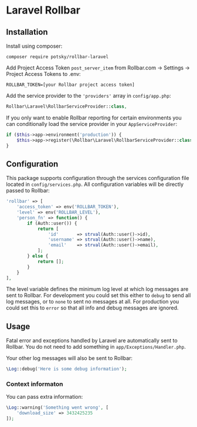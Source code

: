 Laravel Rollbar
===============

Installation
------------

Install using composer:

```
composer require potsky/rollbar-laravel
```

Add Project Access Token `post_server_item` from Rollbar.com -> Settings -> Project Access Tokens to .env:

```
ROLLBAR_TOKEN=[your Rollbar project access token]
```

Add the service provider to the `'providers'` array in `config/app.php`:

```php
Rollbar\Laravel\RollbarServiceProvider::class,
```
    
If you only want to enable Rollbar reporting for certain environments you can conditionally load the service provider in your `AppServiceProvider`:

```php
if ($this->app->environment('production')) {
    $this->app->register(\Rollbar\Laravel\RollbarServiceProvider::class);
}
```

Configuration
-------------

This package supports configuration through the services configuration file located in `config/services.php`. All configuration variables will be directly passed to Rollbar:

```php
'rollbar' => [
    'access_token' => env('ROLLBAR_TOKEN'),
    'level' => env('ROLLBAR_LEVEL'),
    'person_fn' => function() {
		if (Auth::user()) {
			return [
				'id'       => strval(Auth::user()->id),
				'username' => strval(Auth::user()->name),
				'email'    => strval(Auth::user()->email),
			];
		} else {
			return [];
		}
	}
],
```

The level variable defines the minimum log level at which log messages are sent to Rollbar. For development you could set this either to `debug` to send all log messages, or to `none` to sent no messages at all. For production you could set this to `error` so that all info and debug messages are ignored.

Usage
-----

Fatal error and exceptions handled by Laravel are automatically sent to Rollbar. You do not need to add something in `app/Exceptions/Handler.php`.

Your other log messages will also be sent to Rollbar:

```php
\Log::debug('Here is some debug information');
```

### Context informaton

You can pass extra information:

```php
\Log::warning('Something went wrong', [
    'download_size' => 3432425235
]);
```
